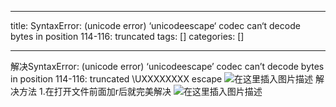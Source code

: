 
--- 
title:  SyntaxError: (unicode error) ‘unicodeescape‘ codec can‘t decode bytes in position 114-116: truncated 
tags: []
categories: [] 

---
解决SyntaxError: (unicode error) ‘unicodeescape’ codec can’t decode bytes in position 114-116: truncated \UXXXXXXXX escape <img src="https://img-blog.csdnimg.cn/b3b09af4c8ed448e9a52fa3e40c6c607.png" alt="在这里插入图片描述"> 解决方法 1.在打开文件前面加r后就完美解决 <img src="https://img-blog.csdnimg.cn/53b645f3e2114ff096b612c4210c1f87.png" alt="在这里插入图片描述">
